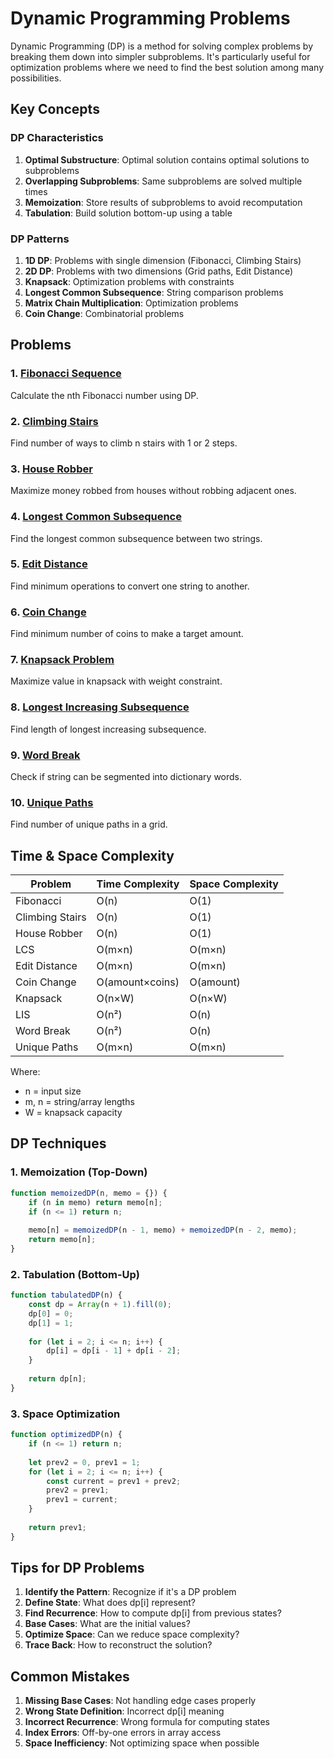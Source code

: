 # Dynamic Programming Problems

Dynamic Programming (DP) is a method for solving complex problems by breaking them down into simpler subproblems. It's particularly useful for optimization problems where we need to find the best solution among many possibilities.

## Key Concepts

### DP Characteristics
1. **Optimal Substructure**: Optimal solution contains optimal solutions to subproblems
2. **Overlapping Subproblems**: Same subproblems are solved multiple times
3. **Memoization**: Store results of subproblems to avoid recomputation
4. **Tabulation**: Build solution bottom-up using a table

### DP Patterns
1. **1D DP**: Problems with single dimension (Fibonacci, Climbing Stairs)
2. **2D DP**: Problems with two dimensions (Grid paths, Edit Distance)
3. **Knapsack**: Optimization problems with constraints
4. **Longest Common Subsequence**: String comparison problems
5. **Matrix Chain Multiplication**: Optimization problems
6. **Coin Change**: Combinatorial problems

## Problems

### 1. [Fibonacci Sequence](Fibonacci.md)
Calculate the nth Fibonacci number using DP.

### 2. [Climbing Stairs](../../../algorithms/Arrays/ClimbingStairs.md)
Find number of ways to climb n stairs with 1 or 2 steps.

### 3. [House Robber](../../../algorithms/DynamicProgramming/HouseRobber.md)
Maximize money robbed from houses without robbing adjacent ones.

### 4. [Longest Common Subsequence](../../../algorithms/DynamicProgramming/LongestCommonSubsequence.md)
Find the longest common subsequence between two strings.

### 5. [Edit Distance](../../../algorithms/DynamicProgramming/EditDistance.md)
Find minimum operations to convert one string to another.

### 6. [Coin Change](../../../algorithms/DynamicProgramming/CoinChange.md)
Find minimum number of coins to make a target amount.

### 7. [Knapsack Problem](../../../algorithms/DynamicProgramming/Knapsack.md)
Maximize value in knapsack with weight constraint.

### 8. [Longest Increasing Subsequence](../../../algorithms/DynamicProgramming/LongestIncreasingSubsequence.md)
Find length of longest increasing subsequence.

### 9. [Word Break](../../../algorithms/Strings/WordBreak.md)
Check if string can be segmented into dictionary words.

### 10. [Unique Paths](../../../algorithms/Arrays/UniquePaths.md)
Find number of unique paths in a grid.

## Time & Space Complexity

| Problem | Time Complexity | Space Complexity |
|---------|----------------|------------------|
| Fibonacci | O(n) | O(1) |
| Climbing Stairs | O(n) | O(1) |
| House Robber | O(n) | O(1) |
| LCS | O(m×n) | O(m×n) |
| Edit Distance | O(m×n) | O(m×n) |
| Coin Change | O(amount×coins) | O(amount) |
| Knapsack | O(n×W) | O(n×W) |
| LIS | O(n²) | O(n) |
| Word Break | O(n²) | O(n) |
| Unique Paths | O(m×n) | O(m×n) |

Where:
- n = input size
- m, n = string/array lengths
- W = knapsack capacity

## DP Techniques

### 1. Memoization (Top-Down)
```javascript
function memoizedDP(n, memo = {}) {
    if (n in memo) return memo[n];
    if (n <= 1) return n;
    
    memo[n] = memoizedDP(n - 1, memo) + memoizedDP(n - 2, memo);
    return memo[n];
}
```

### 2. Tabulation (Bottom-Up)
```javascript
function tabulatedDP(n) {
    const dp = Array(n + 1).fill(0);
    dp[0] = 0;
    dp[1] = 1;
    
    for (let i = 2; i <= n; i++) {
        dp[i] = dp[i - 1] + dp[i - 2];
    }
    
    return dp[n];
}
```

### 3. Space Optimization
```javascript
function optimizedDP(n) {
    if (n <= 1) return n;
    
    let prev2 = 0, prev1 = 1;
    for (let i = 2; i <= n; i++) {
        const current = prev1 + prev2;
        prev2 = prev1;
        prev1 = current;
    }
    
    return prev1;
}
```

## Tips for DP Problems

1. **Identify the Pattern**: Recognize if it's a DP problem
2. **Define State**: What does dp[i] represent?
3. **Find Recurrence**: How to compute dp[i] from previous states?
4. **Base Cases**: What are the initial values?
5. **Optimize Space**: Can we reduce space complexity?
6. **Trace Back**: How to reconstruct the solution?

## Common Mistakes

1. **Missing Base Cases**: Not handling edge cases properly
2. **Wrong State Definition**: Incorrect dp[i] meaning
3. **Incorrect Recurrence**: Wrong formula for computing states
4. **Index Errors**: Off-by-one errors in array access
5. **Space Inefficiency**: Not optimizing space when possible
